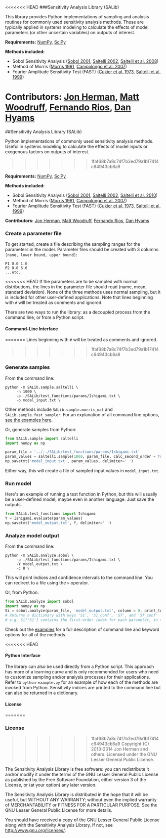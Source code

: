 <<<<<<< HEAD
###Sensitivity Analysis Library (SALib)

This library provides Python implementations of sampling and analysis routines for commonly used sensitivity analysis methods. These are typically applied in systems modeling to calculate the effects of model parameters (or other uncertain variables) on outputs of interest. 

**Requirements:** [NumPy](http://www.numpy.org/), [SciPy](http://www.scipy.org/)

**Methods included:**
* Sobol Sensitivity Analysis ([Sobol 2001](http://www.sciencedirect.com/science/article/pii/S0378475400002706), [Saltelli 2002](http://www.sciencedirect.com/science/article/pii/S0010465502002801), [Saltelli et al. 2008](http://www.wiley.com/WileyCDA/WileyTitle/productCd-0470059974.html))
* Method of Morris ([Morris 1991](http://www.tandfonline.com/doi/abs/10.1080/00401706.1991.10484804), [Campolongo et al. 2007](http://www.sciencedirect.com/science/article/pii/S1364815206002805))
* Fourier Amplitude Sensitivity Test (FAST) ([Cukier et al. 1973](http://scitation.aip.org/content/aip/journal/jcp/59/8/10.1063/1.1680571), [Saltelli et al. 1999](http://amstat.tandfonline.com/doi/abs/10.1080/00401706.1999.10485594))

**Contributors:** [Jon Herman](https://github.com/jdherman), [Matt Woodruff](https://github.com/matthewjwoodruff), [Fernando Rios](https://github.com/zoidy), [Dan Hyams](https://github.com/dhyams)
=======
##Sensitivity Analysis Library (SALib)

Python implementations of commonly used sensitivity analysis methods. Useful in systems modeling to calculate the effects of model inputs or exogenous factors on outputs of interest. 
>>>>>>> 1faf68b7a8c74f7b3ed79a1b17414c64943cb6a9

**Requirements:** [NumPy](http://www.numpy.org/), [SciPy](http://www.scipy.org/)

**Methods included:**
* Sobol Sensitivity Analysis ([Sobol 2001](http://www.sciencedirect.com/science/article/pii/S0378475400002706), [Saltelli 2002](http://www.sciencedirect.com/science/article/pii/S0010465502002801), [Saltelli et al. 2010](http://www.sciencedirect.com/science/article/pii/S0010465509003087))
* Method of Morris ([Morris 1991](http://www.tandfonline.com/doi/abs/10.1080/00401706.1991.10484804), [Campolongo et al. 2007](http://www.sciencedirect.com/science/article/pii/S1364815206002805))
* Fourier Amplitude Sensitivity Test (FAST) ([Cukier et al. 1973](http://scitation.aip.org/content/aip/journal/jcp/59/8/10.1063/1.1680571), [Saltelli et al. 1999](http://amstat.tandfonline.com/doi/abs/10.1080/00401706.1999.10485594))

**Contributors:** [Jon Herman](https://github.com/jdherman), [Matt Woodruff](https://github.com/matthewjwoodruff), [Fernando Rios](https://github.com/zoidy), [Dan Hyams](https://github.com/dhyams)

### Create a parameter file

To get started, create a file describing the sampling ranges for the parameters in the model. Parameter files should be created with 3 columns: `[name, lower bound, upper bound]`:
```
P1 0.0 1.0
P2 0.0 5.0
...etc.
```

<<<<<<< HEAD
If the parameters are to be sampled with normal distributions, the lines in the parameter file should read (name, mean, standard deviation). None of the three methods uses normal sampling, but it is included for other user-defined applications. Note that lines beginning with `#` will be treated as comments and ignored.

There are two ways to run the library: as a decoupled process from the command line, or from a Python script.

#### Command-Line Interface
=======
Lines beginning with `#` will be treated as comments and ignored.
>>>>>>> 1faf68b7a8c74f7b3ed79a1b17414c64943cb6a9

### Generate samples

From the command line:
```
python -m SALib.sample.saltelli \
     -n 1000 \
     -p ./SALib/test_functions/params/Ishigami.txt \
     -o model_input.txt \
```

Other methods include `SALib.sample.morris_oat` and `SALib.sample.fast_sampler`. For an explanation of all command line options, [see the examples here](https://github.com/jdherman/SALib/tree/master/examples). 

Or, generate samples from Python:
```python
from SALib.sample import saltelli
import numpy as np

param_file = '../../SALib/test_functions/params/Ishigami.txt'
param_values = saltelli.sample(1000, param_file, calc_second_order = True)
np.savetxt('model_input.txt', param_values, delimiter=' ')
```

Either way, this will create a file of sampled input values in `model_input.txt`.

### Run model
Here's an example of running a test function in Python, but this will usually be a user-defined model, maybe even in another language. Just save the outputs.

```python
from SALib.test_functions import Ishigami
Y = Ishigami.evaluate(param_values)
np.savetxt('model_output.txt', Y, delimiter=' ')
```

### Analyze model output

From the command line:
```
python -m SALib.analyze.sobol \
     -p ./SALib/test_functions/params/Ishigami.txt \
     -Y model_output.txt \
     -c 0 \
```

This will print indices and confidence intervals to the command line. You can redirect to a file using the `>` operator.

Or, from Python:
```python
from SALib.analyze import sobol
import numpy as np
Si = sobol.analyze(param_file, 'model_output.txt', column = 0, print_to_console=False)
# Returns a dictionary with keys 'S1', 'S1_conf', 'ST', and 'ST_conf'
# e.g. Si['S1'] contains the first-order index for each parameter, in the same order as the parameter file
```
	  
Check out the [examples](https://github.com/jdherman/SALib/tree/master/examples) for a full description of command line and keyword options for all of the methods.

<<<<<<< HEAD
#### Python Interface
The library can also be used directly from a Python script. This approach has more of a learning curve and is only recommended for users who need to customize sampling and/or analysis processes for their applications. Refer to `python-example.py` for an example of how each of the methods are invoked from Python. Sensitivity indices are printed to the command line but can also be returned in a dictionary.

#### License
=======

### License
>>>>>>> 1faf68b7a8c74f7b3ed79a1b17414c64943cb6a9
Copyright (C) 2013-2014 Jon Herman and others. Licensed under the GNU Lesser General Public License.

The Sensitivity Analysis Library is free software: you can redistribute it and/or modify
it under the terms of the GNU Lesser General Public License as published by
the Free Software Foundation, either version 3 of the License, or
(at your option) any later version.

The Sensitivity Analysis Library is distributed in the hope that it will be useful,
but WITHOUT ANY WARRANTY; without even the implied warranty of
MERCHANTABILITY or FITNESS FOR A PARTICULAR PURPOSE.  See the
GNU Lesser General Public License for more details.

You should have received a copy of the GNU Lesser General Public License
along with the Sensitivity Analysis Library.  If not, see <http://www.gnu.org/licenses/>.